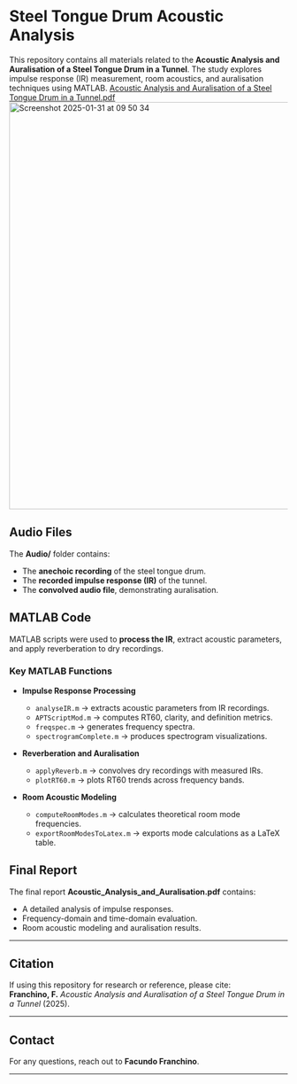 # Steel Tongue Drum Acoustic Analysis

This repository contains all materials related to the **Acoustic Analysis and Auralisation of a Steel Tongue Drum in a Tunnel**. The study explores impulse response (IR) measurement, room acoustics, and auralisation techniques using MATLAB.
[Acoustic Analysis and Auralisation of a Steel Tongue Drum in a Tunnel.pdf](https://github.com/user-attachments/files/18618455/Acoustic.Analysis.and.Auralisation.of.a.Steel.Tongue.Drum.in.a.Tunnel.pdf)
<img width="735" alt="Screenshot 2025-01-31 at 09 50 34" src="https://github.com/user-attachments/assets/d0148220-45f5-4e65-84cb-8ca39f9980d8" />


## **Audio Files**
The **Audio/** folder contains:
- The **anechoic recording** of the steel tongue drum.
- The **recorded impulse response (IR)** of the tunnel.
- The **convolved audio file**, demonstrating auralisation.

## **MATLAB Code**
MATLAB scripts were used to **process the IR**, extract acoustic parameters, and apply reverberation to dry recordings. 

### **Key MATLAB Functions**
- **Impulse Response Processing**
  - `analyseIR.m` → extracts acoustic parameters from IR recordings.
  - `APTScriptMod.m` → computes RT60, clarity, and definition metrics.
  - `freqspec.m` → generates frequency spectra.
  - `spectrogramComplete.m` → produces spectrogram visualizations.

- **Reverberation and Auralisation**
  - `applyReverb.m` → convolves dry recordings with measured IRs.
  - `plotRT60.m` → plots RT60 trends across frequency bands.

- **Room Acoustic Modeling**
  - `computeRoomModes.m` → calculates theoretical room mode frequencies.
  - `exportRoomModesToLatex.m` → exports mode calculations as a LaTeX table.

## **Final Report**
The final report **Acoustic_Analysis_and_Auralisation.pdf** contains:
- A detailed analysis of impulse responses.
- Frequency-domain and time-domain evaluation.
- Room acoustic modeling and auralisation results.

---

## **Citation**
If using this repository for research or reference, please cite:  
**Franchino, F.** *Acoustic Analysis and Auralisation of a Steel Tongue Drum in a Tunnel* (2025).  

---

## **Contact**
For any questions, reach out to **Facundo Franchino**.

---

